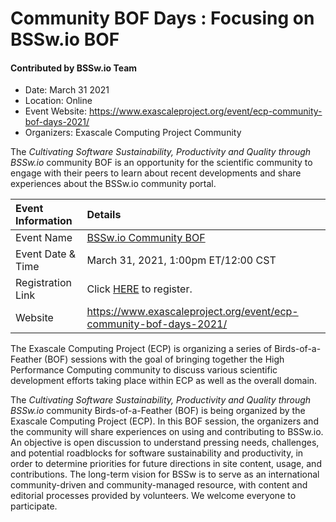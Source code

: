 # Community BOF Days : Focusing on BSSw.io BOF
#### Contributed by BSSw.io Team

- Date: March 31 2021
- Location: Online
- Event Website: https://www.exascaleproject.org/event/ecp-community-bof-days-2021/
- Organizers: Exascale Computing Project Community

The  *Cultivating Software Sustainability, Productivity and Quality through BSSw.io* community BOF is an opportunity for the scientific community to engage with their peers to learn about recent developments and share experiences about the BSSw.io community portal.

Event Information | Details
:--- | :---			   
Event Name | [BSSw.io Community BOF](https://www.exascaleproject.org/event/ecp-community-bof-days-2021/) 
Event Date & Time | March 31, 2021, 1:00pm ET/12:00 CST
Registration Link | Click [HERE](https://exascaleproject.zoomgov.com/meeting/register/vJIscumvrD8tEw_OHrpQhtWJvFzmFJ-dD9Y) to register.
Website | 	<https://www.exascaleproject.org/event/ecp-community-bof-days-2021/>  

The Exascale Computing Project (ECP) is organizing a series of Birds-of-a-Feather (BOF) sessions with the goal of bringing together the High Performance Computing community to discuss various scientific development efforts taking place within ECP as well as the overall domain.


The *Cultivating Software Sustainability, Productivity and Quality through BSSw.io* community Birds-of-a-Feather (BOF) is being organized by the Exascale Computing Project (ECP). In this BOF session, the organizers and the community will share experiences on using and contributing to BSSw.io.  An objective is open discussion to understand pressing needs, challenges, and potential roadblocks for software sustainability and productivity, in order to determine priorities for future directions in site content, usage, and contributions.  The long-term vision for BSSw is to serve as an international community-driven and community-managed resource, with content and editorial processes provided by volunteers. We welcome everyone to participate.




<!---
Publish: preview
Pinned: no
Topics: high performance computing, projects and organizations
RSS Update: 2021-02-25
--->
